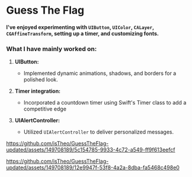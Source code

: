 # Guess The Flag

#### I've enjoyed experimenting with `UIButton`, `UIColor`, `CALayer`, `CGAffineTransform`, setting up a timer, and customizing fonts.

### What I have mainly worked on:

1. **UIButton:**
   - Implemented dynamic animations, shadows, and borders for a polished look.

2. **Timer integration:**
   - Incorporated a countdown timer using Swift's Timer class to add a competitive edge

3. **UIAlertController:**
   - Utilized `UIAlertController` to deliver personalized messages.
 





https://github.com/isTheo/GuessTheFlag-updated/assets/149708189/5c154785-9933-4c72-a549-ff9f613eefcf




https://github.com/isTheo/GuessTheFlag-updated/assets/149708189/12e9947f-53f8-4a2a-8dba-fa5468c498e0








